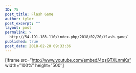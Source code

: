 ```yaml
---
ID: 75
post_title: Flash Game
author: tyler
post_excerpt: ""
layout: post
permalink: >
  http://54.191.183.110/index.php/2018/02/20/flash-game/
published: true
post_date: 2018-02-20 09:33:36
---
```

[iframe src=”http://www.youtube.com/embed/4qsGTXLnmKs” width=”100%” height=”500″]